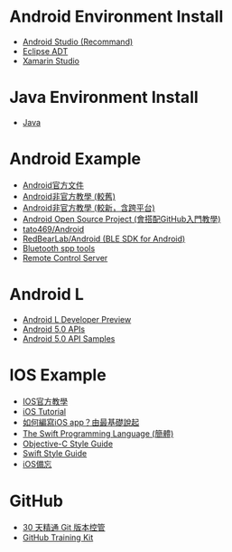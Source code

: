 Android Environment Install          
============================= 
- [Android Studio (Recommand)](https://developer.android.com/sdk/installing/studio.html)
- [Eclipse ADT](https://developer.android.com/sdk/index.html#download)
- [Xamarin Studio](http://xamarin.com/)

Java Environment Install          
=============================                          
- [Java](http://www.oracle.com/technetwork/java/javase/downloads/index.html)
     
Android Example          
=============================  
- [Android官方文件](http://developer.android.com/index.html)
- [Android非官方教學 (較舊)](http://in.gururu.tw/2011/01/android.html?m=1)
- [Android非官方教學 (較新，含跨平台)](http://terry55wu.blogspot.tw/p/android.html?m=1)
- [Android Open Source Project (會搭配GitHub入門教學)](https://github.com/hearsilent/android-open-project)
- [tato469/Android](https://github.com/tato469/Android)
- [RedBearLab/Android (BLE SDK for Android)](https://github.com/RedBearLab/Android)
- [Bluetooth spp tools](https://github.com/hearsilent/BluetoothSppPro)
- [Remote Control Server](https://github.com/Steppschuh/RemoteControlServer)

Android L
=============================  
- [Android L Developer Preview](http://developer.android.com/preview/index.html#Start)
- [Android 5.0 APIs](http://developer.android.com/about/versions/android-5.0.html)
- [Android 5.0 API Samples](http://developer.android.com/samples/new/index.html)

     
IOS Example          
=============================  
- [IOS官方教學](https://developer.apple.com/library/IOs/referencelibrary/GettingStarted/RoadMapiOSCh/index.html)
- [iOS Tutorial](http://www.raywenderlich.com/1797/ios-tutorial-how-to-create-a-simple-iphone-app-part-1)
- [如何編寫iOS app？由最基礎說起](http://eddyl.com/blog/2010/08/make_app_01/)
- [The Swift Programming Language (簡體)](http://numbbbbb.gitbooks.io/-the-swift-programming-language-/)
- [Objective-C Style Guide](https://github.com/github/objective-c-style-guide)
- [Swift Style Guide](https://github.com/github/swift-style-guide)
- [iOS備忘](http://github.ibireme.com/github/list/ios/#)

GitHub
============================= 
- [30 天精通 Git 版本控管](https://github.com/doggy8088/Learn-Git-in-30-days)
- [GitHub Training Kit](https://training.github.com/kit/)
